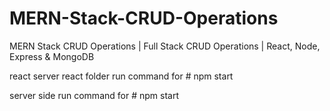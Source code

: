 # MERN-Stack-CRUD-Operations
MERN Stack CRUD Operations | Full Stack CRUD Operations | React, Node, Express &amp; MongoDB

react server react folder run command for # npm start

server side run command for # npm start
